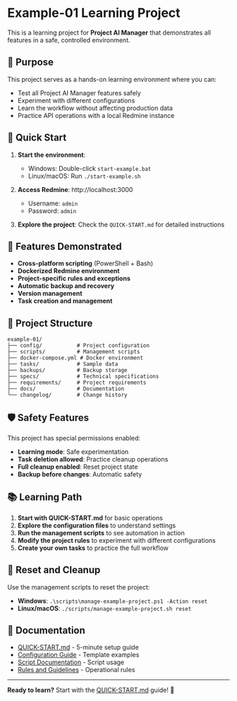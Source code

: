 # Example-01 Learning Project

This is a learning project for **Project AI Manager** that demonstrates all features in a safe, controlled environment.

## 🎯 Purpose

This project serves as a hands-on learning environment where you can:
- Test all Project AI Manager features safely
- Experiment with different configurations
- Learn the workflow without affecting production data
- Practice API operations with a local Redmine instance

## 🚀 Quick Start

1. **Start the environment**:
   - Windows: Double-click `start-example.bat`
   - Linux/macOS: Run `./start-example.sh`

2. **Access Redmine**: http://localhost:3000
   - Username: `admin`
   - Password: `admin`

3. **Explore the project**: Check the `QUICK-START.md` for detailed instructions

## 🔧 Features Demonstrated

- **Cross-platform scripting** (PowerShell + Bash)
- **Dockerized Redmine environment**
- **Project-specific rules and exceptions**
- **Automatic backup and recovery**
- **Version management**
- **Task creation and management**

## 📁 Project Structure

```
example-01/
├── config/           # Project configuration
├── scripts/          # Management scripts
├── docker-compose.yml # Docker environment
├── tasks/            # Sample data
├── backups/          # Backup storage
├── specs/            # Technical specifications
├── requirements/     # Project requirements
├── docs/             # Documentation
└── changelog/        # Change history
```

## 🛡️ Safety Features

This project has special permissions enabled:
- **Learning mode**: Safe experimentation
- **Task deletion allowed**: Practice cleanup operations
- **Full cleanup enabled**: Reset project state
- **Backup before changes**: Automatic safety

## 📚 Learning Path

1. **Start with QUICK-START.md** for basic operations
2. **Explore the configuration files** to understand settings
3. **Run the management scripts** to see automation in action
4. **Modify the project rules** to experiment with different configurations
5. **Create your own tasks** to practice the full workflow

## 🔄 Reset and Cleanup

Use the management scripts to reset the project:
- **Windows**: `.\scripts\manage-example-project.ps1 -Action reset`
- **Linux/macOS**: `./scripts/manage-example-project.sh reset`

## 📖 Documentation

- [QUICK-START.md](QUICK-START.md) - 5-minute setup guide
- [Configuration Guide](../core/templates/) - Template examples
- [Script Documentation](../core/scripts/README.md) - Script usage
- [Rules and Guidelines](../core/rules/) - Operational rules

---

**Ready to learn?** Start with the [QUICK-START.md](QUICK-START.md) guide! 🚀
